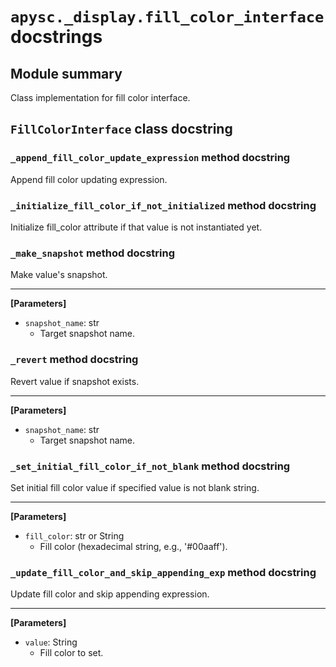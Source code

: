# `apysc._display.fill_color_interface` docstrings

## Module summary

Class implementation for fill color interface.

## `FillColorInterface` class docstring

### `_append_fill_color_update_expression` method docstring

Append fill color updating expression.

### `_initialize_fill_color_if_not_initialized` method docstring

Initialize fill_color attribute if that value is not instantiated yet.

### `_make_snapshot` method docstring

Make value's snapshot.<hr>

**[Parameters]**

- `snapshot_name`: str
  - Target snapshot name.

### `_revert` method docstring

Revert value if snapshot exists.<hr>

**[Parameters]**

- `snapshot_name`: str
  - Target snapshot name.

### `_set_initial_fill_color_if_not_blank` method docstring

Set initial fill color value if specified value is not blank string.<hr>

**[Parameters]**

- `fill_color`: str or String
  - Fill color (hexadecimal string, e.g., '#00aaff').

### `_update_fill_color_and_skip_appending_exp` method docstring

Update fill color and skip appending expression.<hr>

**[Parameters]**

- `value`: String
  - Fill color to set.